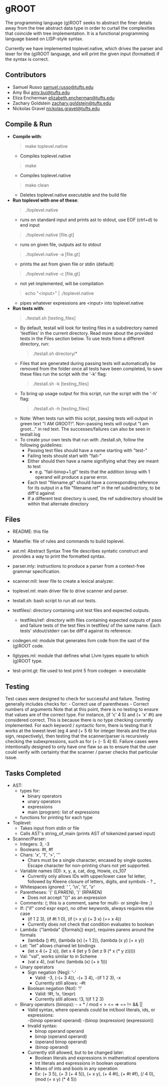 # gROOT

The programming language (g)ROOT seeks to abstract the finer details away 
from the tree abstract data type in order to curtail the complexities that 
coincide with tree implementation. It is a functional programming language 
based on LISP-style syntax. 

Currently we have implemented toplevel.native, which drives the parser and
lexer for the (g)ROOT language, and will print the given input (formatted)
if the syntax is correct. 


## Contributors
- Samuel Russo          samuel.russo@tufts.edu
- Amy Bui               amy.bui@tufts.edu
- Eliza Encherman       elizabeth.encherman@tufts.edu
- Zachary Goldstein     zachary.goldstein@tufts.edu
- Nickolas Gravel       nickolas.gravel@tufts.edu



## Compile & Run
- **Compile with**:
    > make toplevel.native
    - Compiles toplevel.native
    > make
    - Compiles toplevel.native
    > make clean
    - Deletes toplevel.native executable and the build file
- **Run toplevel with one of these**:
    > ./toplevel.native
    - runs on standard input and prints ast to stdout, use EOF (ctrl+d) to end
      input
    > ./toplevel.native [file.gt]
    - runs on given file, outputs ast to stdout
    > ./toplevel.native -a [file.gt] 
    - prints the ast from given file or stdin (default)
    > ./toplevel.native -c [file.gt] 
    - not yet implemented, will be compilation
    > echo "\<input\>" | ./toplevel.native  
    - pipes whatever expressions are \<input\> into toplevel.native
- **Run tests with**:
    > ./testall.sh [testing_files]
    - By default, testall will look for testing files in a subdirectory named
      'testfiles' in the current directory. Read more about the provided tests
      in the Files section below. To use tests from a different directory, run:
        >./testall.sh directory/*
    - Files that are generated during passing tests will automatically be
      removed from the folder once all tests have been completed, to save these
      files run the script with the '-k' flag:
        >./testall.sh -k [testing_files]
    - To bring up usage output for this script, run the script with the '-h'
      flag:
        >./testall.sh -h [testing_files]
    - Note: When tests run with this script, passing tests will output in green
      text "I AM GROOT!". Non-passing tests will output "I am groot..." in red
      text. The successes/failures can also be seen in testall.log
    - To create your own tests that run with ./testall.sh, follow the following
      guidelines:
        - Passing test files should have a name starting with "test-"
        - Failing tests should start with "fail-"
        - Either should then have a name signifiying what they are meant to test
            - e.g. "fail-binop+1.gt" tests that the addition binop with 1
              operand will produce a parse error.
        - Each test "filename.gt" should have a corresponding reference for its
          output in a file "filename.ref" in the ref subdirectory, to be diff'd
          against
        - If a different test directory is used, the ref subdirectory should be
          within that alternate directory



## Files
- README: this file
- Makefile: file of rules and commands to build toplevel.
- ast.ml: Abstract Syntax Tree file describes syntatic construct and provides
  a way to print the formatted syntax.
- parser.mly: instructions to produce a parser from a context-free grammar
  specification.
- scanner.mll: lexer file to create a lexical analyzer.
- toplevel.ml: main driver file to drive scanner and parser.
- testall.sh: bash script to run all our tests.
- testfiles/: directory containing unit test files and expected outputs.
    - testfiles/ref: directory with files containing expected outputs of pass
      and failure tests of the test files in testfiles/ of the same name. Each
      tests' stdout/stderr can be diff'd against its reference. 

- codegen.ml: module that generates llvm code from the sast of the (g)ROOT code.
- llgtypes.ml: module that defines what Llvm types equate to which (g)ROOT type.
- test-print.gt: file used to test print 5 from codegen -> executable


## Testing
Test cases were designed to check for successful and failure. Testing generally
includes checks for:
    - Correct use of parentheses
    - Correct numbers of arguments
Note that at this point, there is no testing to ensure that values are of the
correct type. For instance, (if 'c' 4 5) and (+ 'x' #t) are considered correct.
This is because there is no type checking currently implemented. For each
keyword / syntactic form, there is testing that it works at the lowest level
(eg 4 and (+ 5 6) for integer literals and the plus sign, respectively), then
testing that the scanner/parser is recursively checking the subexpressions,
such as for (+ (- 5 4) 6). Failure cases were intentionally designed to only
have one flaw so as to ensure that the user could verify with certainty that
the scanner / parser checks that particular issue. 


## Tasks Completed
- AST:
    - types for:
        - binary operators
        - unary operators
        - expressions
        - main (program): list of expressions
    - functions for printing for each type
- Toplevel:
    - Takes input from stdin or file
    - Calls AST's string_of_main (prints AST of tokenized parsed input)
- Scanner/Parser:
    - Integers: 3, -3   
    - Booleans: #t, #f
    - Chars: 'x', '1', '>', '''
        - Chars must be a single character, encased by single quotes. Escape
          character for non-printing chars not yet supported.
    - Variable names (ID): x, y, a, cat, dog, Howie, cs_107
        - Currently only allows IDs with upper/lower case 1st letter, followed
          by Kleene closure of letters, digits, and symbols - ? _
    - Whitespaces ignored: ' ', '\n', '\t', '\r'
    - Parentheses: '(' (LPAREN), ')' (RPAREN)
        - Does not accept "()" as an expression
    - Comments: (; this is a comment, same for multi- or single-line ;)
    - If: ("if" cond expr expr), no other keywords, always requires else case
        - (if 1 2 3), (if #t 1 0), (if (> x y) (+ 3 x) (== x 4))
        - Currently does not check that condition evaluates to boolean
    - Lambda: ("lambda" ([formals]) expr), requires parens around the formals
        - (lambda () #t), (lambda (x) (+ 1 2)), (lambda (x y) (+ x y)) 
    - Let: "let" allows chained let bindings
        - (let x 4 (+ 2 x)), (let x 4 (let y 5 (let z 9 (* x (* y z)))))
    - Val: "val", works similar to in Scheme
        - (val x 4), (val func (lambda (x) (+ x 1)))
    - Unary operators
        - Sign negation (Neg): '-'
            - Valid: -3, (-(+ 3 4)), -(+ 3 4), -(if 1 2 3), -x
            - Currently still allows: -#t
        - Boolean negation (Not): '!'
            - Valid: !#t, !x, !(expr)
            - Currently still allows: !3, !(if 1 2 3)
    - Binary operators (binops):  - + * / mod < > <= => == != && ||
        - Valid syntax, where operands could be int/bool literals, ids, or
          expressions:  
            -(binop operand operand)
            -(binop (expression) (expression))
        - Invalid syntax:   
            - binop operand operand
            - binop (operand operand)
            - (operand binop operand)
            - (binop operand)
        - Currently still allowed, but to be changed later:
            - Boolean literals and expressions in mathematical operations
            - Int literals and expressions in boolean operations
            - Mixes of ints and bools in any operation
            - Ex: (+ 3 5), (+ 3 (+ 4 5)), (+ x y), (+ 4 #t), (+ #t #f), 
                  (/ 4 0), (mod (+ x y) (* 4 5))
